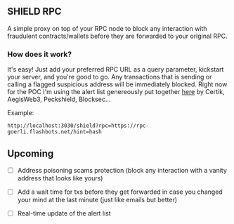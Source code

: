 ## SHIELD RPC
A simple proxy on top of your RPC node to block any interaction with fraudulent contracts/wallets before they are forwarded to your original RPC.

### How does it work?

It's easy! Just add your preferred RPC URL as a query parameter, kickstart your server, and you're good to go. Any transactions that is sending or calling a flagged suspicious address will be immediately blocked. Right now for the POC I'm using the alert list genereously put together [here](https://github.com/forta-network/starter-kits/blob/1131fb4a3221c611d931c7b212fb6a4077934d6b/scam-detector-py/manual_alert_list.tsv#L177) by Certik, AegisWeb3, Peckshield, Blocksec...

Example:
```
http://localhost:3030/shield?rpc=https://rpc-goerli.flashbots.net/hint=hash
``````

## Upcoming

- [ ] Address poisoning scams protection (block any interaction with a vanity address that looks like yours)
- [ ] Add a wait time for txs before they get forwarded in case you changed your mind at the last minute (just like emails but better)
- [ ] Real-time update of the alert list

